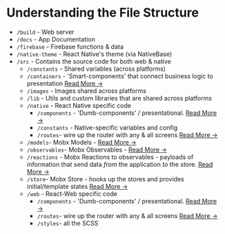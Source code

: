 # Understanding the File Structure

- `/build` - Web server
- `/docs` - App Documentation
- `/firebase` - Firebase functions & data
- `/native-theme` - React Native's theme (via NativeBase)
- `/src` - Contains the source code for both web & native
    - `/constants` - Shared variables (across platforms)
    - `/containers` - 'Smart-components' that connect business logic to presentation [Read More &rarr;](https://mobx.js.org/best/react-performance.html)
    - `/images` - Images shared across platforms
    - `/lib` - Utils and custom libraries that are shared across platforms
    - `/native` - React Native specific code
        - `/components` - 'Dumb-components' / presentational. [Read More &rarr;](https://medium.com/@dan_abramov/smart-and-dumb-components-7ca2f9a7c7d0)
        - `/constants` - Native-specific variables and config
        - `/routes`- wire up the router with any & all screens [Read More &rarr;](https://github.com/aksonov/react-native-router-flux)
    - `/models`- Mobx Models - [Read More &rarr;](https://mobx.js.org/refguide/api.html)
    - `/observables`- Mobx Observables - [Read More &rarr;](https://mobx.js.org/refguide/observable.html)
    - `/reactions` - Mobx Reactions  to observables - payloads of information that send data _from_ the application _to_ the store. [Read More &rarr;](https://mobx.js.org/refguide/reaction.html)
    - `/store`- Mobx Store - hooks up the stores and provides initial/template states [Read More &rarr;](https://mobx.js.org/best/store.html)
    - `/web` - React-Web specific code
        - `/components` - 'Dumb-components' / presentational. [Read More &rarr;](https://medium.com/@dan_abramov/smart-and-dumb-components-7ca2f9a7c7d0)
        - `/routes`- wire up the router with any & all screens [Read More &rarr;](https://github.com/aksonov/react-native-router-flux)
        - `/styles`- all the SCSS
